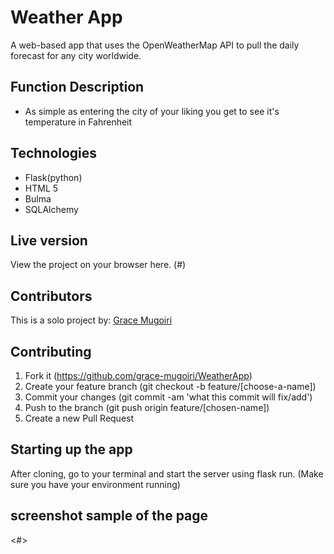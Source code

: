 # Weather App
A web-based app that uses the OpenWeatherMap API to pull the daily forecast for any city worldwide.

## Function Description
- As simple as entering the city of your liking you get to see it's temperature in Fahrenheit

## Technologies
- Flask(python)
- HTML 5
- Bulma
- SQLAlchemy

## Live version
View the project on your browser here. (#)

## Contributors

This is a solo project by: [Grace Mugoiri](https://github.com/grace-mugoiri)

## Contributing

1. Fork it (https://github.com/grace-mugoiri/WeatherApp)
2. Create your feature branch (git checkout -b feature/[choose-a-name])
3. Commit your changes (git commit -am 'what this commit will fix/add')
4. Push to the branch (git push origin feature/[chosen-name])
5. Create a new Pull Request

## Starting up the app
After cloning, go to your terminal and start the server using flask run. (Make sure you have your environment running)

## screenshot sample of the page
<#>
